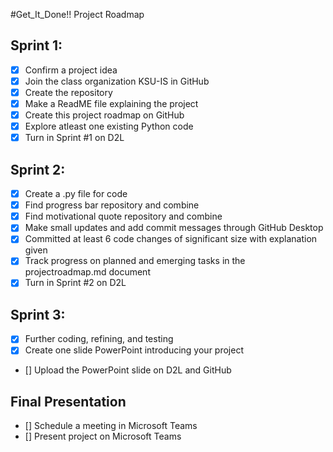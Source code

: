 #Get_It_Done!! Project Roadmap

## Sprint 1:
- [x] Confirm a project idea
- [x] Join the class organization KSU-IS in GitHub
- [x] Create the repository
- [x] Make a ReadME file explaining the project
- [x] Create this project roadmap on GitHub
- [x] Explore atleast one existing Python code
- [x] Turn in Sprint #1 on D2L

## Sprint 2: 
- [x] Create a .py file for code
- [x] Find progress bar repository and combine
- [x] Find motivational quote repository and combine
- [x] Make small updates and add commit messages through GitHub Desktop
- [x] Committed at least 6 code changes of significant size with explanation given
- [x] Track progress on planned and emerging tasks in the projectroadmap.md document
- [x] Turn in Sprint #2 on D2L

## Sprint 3:
- [x] Further coding, refining, and testing
- [x] Create one slide PowerPoint introducing your project
- [] Upload the PowerPoint slide on D2L and GitHub

## Final Presentation 
- [] Schedule a meeting in Microsoft Teams
- [] Present project on Microsoft Teams
  
